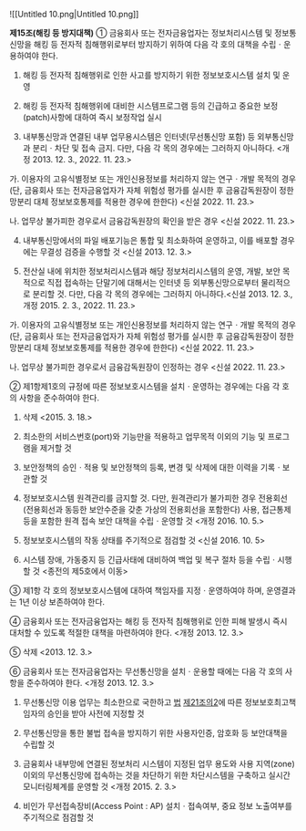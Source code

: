   

![[Untitled 10.png|Untitled 10.png]]

  

**제15조(해킹 등 방지대책)** ① 금융회사 또는 전자금융업자는 정보처리시스템 및 정보통신망을 해킹 등 전자적 침해행위로부터 방지하기 위하여 다음 각 호의 대책을 수립ㆍ운용하여야 한다.

1. 해킹 등 전자적 침해행위로 인한 사고를 방지하기 위한 정보보호시스템 설치 및 운영

2. 해킹 등 전자적 침해행위에 대비한 시스템프로그램 등의 긴급하고 중요한 보정(patch)사항에 대하여 즉시 보정작업 실시

3. 내부통신망과 연결된 내부 업무용시스템은 인터넷(무선통신망 포함) 등 외부통신망과 분리ㆍ차단 및 접속 금지. 다만, 다음 각 목의 경우에는 그러하지 아니하다. <개정 2013. 12. 3., 2022. 11. 23.>

가. 이용자의 고유식별정보 또는 개인신용정보를 처리하지 않는 연구ㆍ개발 목적의 경우(단, 금융회사 또는 전자금융업자가 자체 위험성 평가를 실시한 후 금융감독원장이 정한 망분리 대체 정보보호통제를 적용한 경우에 한한다) <신설 2022. 11. 23.>

나. 업무상 불가피한 경우로서 금융감독원장의 확인을 받은 경우 <신설 2022. 11. 23.>

4. 내부통신망에서의 파일 배포기능은 통합 및 최소화하여 운영하고, 이를 배포할 경우에는 무결성 검증을 수행할 것 <신설 2013. 12. 3.>

5. 전산실 내에 위치한 정보처리시스템과 해당 정보처리시스템의 운영, 개발, 보안 목적으로 직접 접속하는 단말기에 대해서는 인터넷 등 외부통신망으로부터 물리적으로 분리할 것. 다만, 다음 각 목의 경우에는 그러하지 아니하다.<신설 2013. 12. 3., 개정 2015. 2. 3., 2022. 11. 23.>

가. 이용자의 고유식별정보 또는 개인신용정보를 처리하지 않는 연구ㆍ개발 목적의 경우(단, 금융회사 또는 전자금융업자가 자체 위험성 평가를 실시한 후 금융감독원장이 정한 망분리 대체 정보보호통제를 적용한 경우에 한한다) <신설 2022. 11. 23.>

나. 업무상 불가피한 경우로서 금융감독원장이 인정하는 경우 <신설 2022. 11. 23.>

② 제1항제1호의 규정에 따른 정보보호시스템을 설치ㆍ운영하는 경우에는 다음 각 호의 사항을 준수하여야 한다.

1. 삭제 <2015. 3. 18.>

2. 최소한의 서비스번호(port)와 기능만을 적용하고 업무목적 이외의 기능 및 프로그램을 제거할 것

3. 보안정책의 승인ㆍ적용 및 보안정책의 등록, 변경 및 삭제에 대한 이력을 기록ㆍ보관할 것

4. 정보보호시스템 원격관리를 금지할 것. 다만, 원격관리가 불가피한 경우 전용회선(전용회선과 동등한 보안수준을 갖춘 가상의 전용회선을 포함한다) 사용, 접근통제 등을 포함한 원격 접속 보안 대책을 수립ㆍ운영할 것 <개정 2016. 10. 5.>

5. 정보보호시스템의 작동 상태를 주기적으로 점검할 것 <신설 2016. 10. 5>

6. 시스템 장애, 가동중지 등 긴급사태에 대비하여 백업 및 복구 절차 등을 수립ㆍ시행할 것 <종전의 제5호에서 이동>

③ 제1항 각 호의 정보보호시스템에 대하여 책임자를 지정ㆍ운영하여야 하며, 운영결과는 1년 이상 보존하여야 한다.

④ 금융회사 또는 전자금융업자는 해킹 등 전자적 침해행위로 인한 피해 발생시 즉시 대처할 수 있도록 적절한 대책을 마련하여야 한다. <개정 2013. 12. 3.>

⑤ 삭제 <2013. 12. 3.>

⑥ 금융회사 또는 전자금융업자는 무선통신망을 설치ㆍ운용할 때에는 다음 각 호의 사항을 준수하여야 한다. <개정 2013. 12. 3.>

1. 무선통신망 이용 업무는 최소한으로 국한하고 [법](https://www.law.go.kr/LSW//admRulInfoP.do?admRulSeq=2100000216177&chrClsCd=010201#AJAX) [제21조의2](https://www.law.go.kr/LSW//admRulInfoP.do?admRulSeq=2100000216177&chrClsCd=010201#AJAX)에 따른 정보보호최고책임자의 승인을 받아 사전에 지정할 것

2. 무선통신망을 통한 불법 접속을 방지하기 위한 사용자인증, 암호화 등 보안대책을 수립할 것

3. 금융회사 내부망에 연결된 정보처리 시스템이 지정된 업무 용도와 사용 지역(zone) 이외의 무선통신망에 접속하는 것을 차단하기 위한 차단시스템을 구축하고 실시간 모니터링체계를 운영할 것 <개정 2015. 2. 3.>

4. 비인가 무선접속장비(Access Point : AP) 설치ㆍ접속여부, 중요 정보 노출여부를 주기적으로 점검할 것